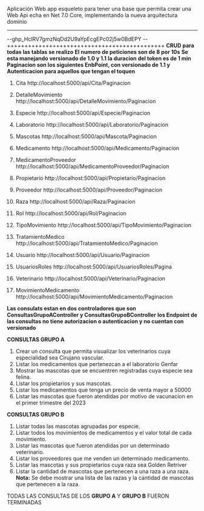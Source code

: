 Aplicación Web app esqueleto para tener una base que permita crear una Web Api echa en Net 7.0 Core, implementando la nueva arquitectura dominio

---------------------------------------------
--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 --
+++++++++++++++++++++++++++++++++++++++++++++
**CRUD para todas las tablas se realizo**
**El numero de peticiones son de 8 por 10s**
**Se esta manejando versionado de 1.0 y 1.1**
**la duracion del token es de 1 min**
**Paginacion son los siguientes EnbPoint, con versionado de 1.1 y Autenticacion para aquellos que tengan el toquen**
1. Cita
http://localhost:5000/api/Cita/Paginacion

2. DetalleMovimiento 
http://localhost:5000/api/DetalleMovimiento/Paginacion

3. Especie 
http://localhost:5000/api/Especie/Paginacion

4. Laboratorio
http://localhost:5000/api/Laboratorio/Paginacion

5. Mascotas
http://localhost:5000/api/Mascota/Paginacion

6. Medicamento
http://localhost:5000/api/Medicamento/Paginacion

7. MedicamentoProveedor
http://localhost:5000/api/MedicamentoProveedor/Paginacion

8. Propietario
http://localhost:5000/api/Propietario/Paginacion

9. Proveedor
http://localhost:5000/api/Proveedor/Paginacion

10. Raza
http://localhost:5000/api/Raza/Paginacion

11. Rol 
http://localhost:5000/api/Rol/Paginacion

12. TipoMovimiento
http://localhost:5000/api/TipoMovimiento/Paginacion

13. TratamientoMedico
http://localhost:5000/api/TratamientoMedico/Paginacion

14. Usuario
http://localhost:5000/api/Usuario/Paginacion

15. UsuariosRoles
http://localhost:5000/api/UsuariosRoles/Pagina

16. Veterinario 
http://localhost:5000/api/Veterinario/Paginacion

17. MovimientoMedicamento
http://localhost:5000/api/MovimientoMedicamento/Paginacion

**Las consulats estan en dos controladores que son ConsultasGrupoAController y ConsultasGrupoBController**
**los Endpoint de las consultas no tiene autorizacion o autenticacion y no cuentan con versionado**

**CONSULTAS GRUPO A**

1. Crear un consulta que permita visualizar los veterinarios cuya especialidad sea Cirujano
    vascular.
2. Listar los medicamentos que pertenezcan a el laboratorio Genfar
3. Mostrar las mascotas que se encuentren registradas cuya especie sea felina.
4. Listar los propietarios y sus mascotas.
5. Listar los medicamentos que tenga un precio de venta mayor a 50000
6. Listar las mascotas que fueron atendidas por motivo de vacunacion en el primer trimestre
    del 2023

**CONSULTAS GRUPO B**

1. Listar todas las mascotas agrupadas por especie.
2. Listar todos los movimientos de medicamentos y el valor total de cada movimiento.
3. Listar las mascotas que fueron atendidas por un determinado veterinario.
4. Listar los proveedores que me venden un determinado medicamento.
5. Listar las mascotas y sus propietarios cuya raza sea Golden Retriver
6. Listar la cantidad de mascotas que pertenecen a una raza a una raza. **Nota:** Se debe mostrar
    una lista de las razas y la cantidad de mascotas que pertenecen a la raza.
    

TODAS LAS CONSULTAS DE LOS **GRUPO A** Y **GRUPO B** FUERON TERMINADAS 